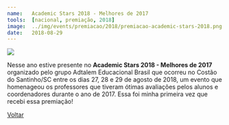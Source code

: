 ```yaml
---
name:  	Academic Stars 2018 - Melhores de 2017
tools: 	[nacional, premiação, 2018]
image: 	../img/events/premiacao/2018/premiacao-academic-stars-2018.png
date: 	2018-08-29
---
```


![](../img/events/premiacao/2018/premiacao-academic-stars-2018.png)

Nesse ano estive presente no **Academic Stars 2018 - Melhores de 2017** organizado pelo grupo Adtalem Educacional Brasil que ocorreu no Costão do Santinho/SC entre os dias 27, 28 e 29 de agosto de 2018, um evento que homenageou os professores que tiveram ótimas avaliações pelos alunos e coordenadores durante o ano de 2017. Essa foi minha primeira vez que recebi essa premiação!

<p class="text-center">
	<a class="btn btn-outline-primary mt-1" href="{{ site.baseurl }}/events/">Voltar</a>
</p>
